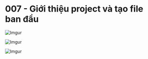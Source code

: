 # 007 - Giới thiệu project và tạo file ban đầu

![Imgur](https://i.imgur.com/rIk2qm4.png)

![Imgur](https://i.imgur.com/XXFgHmL.jpg)   

![Imgur](https://i.imgur.com/QxYehUm.png)  